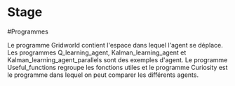 # Stage

#Programmes 

Le programme Gridworld contient l'espace dans lequel l'agent se déplace. Les programmes Q_learning_agent, Kalman_learning_agent et Kalman_learning_agent_parallels sont des exemples d'agent. Le programme Useful_functions regroupe les fonctions utiles et le programme Curiosity est le programme dans lequel on peut comparer les différents agents.
